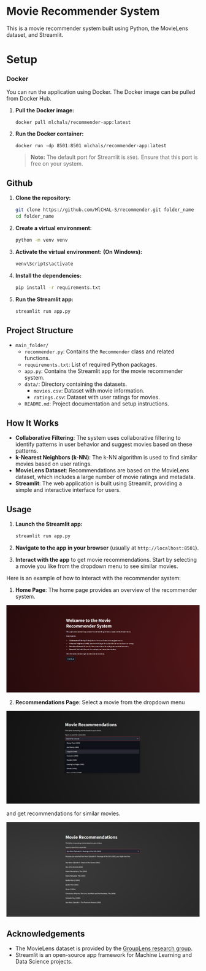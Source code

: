 # Movie Recommender System

This is a movie recommender system built using Python, the MovieLens dataset, and Streamlit.

# Setup

### Docker

You can run the application using Docker. The Docker image can be pulled from Docker Hub.

1. **Pull the Docker image:**
    ```
    docker pull mlchals/recommender-app:latest
    ```

2. **Run the Docker container:**
    ```
    docker run -dp 8501:8501 mlchals/recommender-app:latest
    ```

   > **Note:** The default port for Streamlit is `8501`. Ensure that this port is free on your system.

## Github

1. **Clone the repository:**
    ```sh
    git clone https://github.com/MlCHAL-S/recommender.git folder_name
    cd folder_name
    ```

2. **Create a virtual environment:**
    ```sh
    python -m venv venv
    ```

3. **Activate the virtual environment:**
   **(On Windows):**
     ```sh
     venv\Scripts\activate
     ```


4. **Install the dependencies:**
    ```sh
    pip install -r requirements.txt
    ```

5. **Run the Streamlit app:**
    ```sh
    streamlit run app.py
    ```

## Project Structure

- `main_folder/`
  - `recommender.py`: Contains the `Recommender` class and related functions.
  - `requirements.txt`: List of required Python packages.
  - `app.py`: Contains the Streamlit app for the movie recommender system.
  - `data/`: Directory containing the datasets.
    - `movies.csv`: Dataset with movie information.
    - `ratings.csv`: Dataset with user ratings for movies.
  - `README.md`: Project documentation and setup instructions.

## How It Works

- **Collaborative Filtering**: The system uses collaborative filtering to identify patterns in user behavior and suggest movies based on these patterns.
- **k-Nearest Neighbors (k-NN)**: The k-NN algorithm is used to find similar movies based on user ratings.
- **MovieLens Dataset**: Recommendations are based on the MovieLens dataset, which includes a large number of movie ratings and metadata.
- **Streamlit**: The web application is built using Streamlit, providing a simple and interactive interface for users.

## Usage

1. **Launch the Streamlit app:**
    ```sh
    streamlit run app.py
    ```

2. **Navigate to the app in your browser** (usually at `http://localhost:8501`).

3. **Interact with the app** to get movie recommendations. Start by selecting a movie you like from the dropdown menu to see similar movies.

Here is an example of how to interact with the recommender system:

1. **Home Page**: The home page provides an overview of the recommender system.

![Home Page](screenshots/Home.png)

2. **Recommendations Page**: Select a movie from the dropdown menu 

![Recommendations Page](screenshots/Choosing.png)

and get recommendations for similar movies.

![Recommendations](screenshots/Recommendations.png)

## Acknowledgements

- The MovieLens dataset is provided by the [GroupLens research group](https://grouplens.org/datasets/movielens/).
- Streamlit is an open-source app framework for Machine Learning and Data Science projects.
